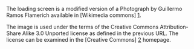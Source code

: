   The loading screen is a modified version of a Photograph by Guillermo Ramos
Flamerich available in [Wikimedia commons] [1].

  The image is used under the terms of the Creative Commons Attribution-Share
Alike 3.0 Unported license as defined in the previous URL. The license can be
examined in the [Creative Commons] [2] homepage.

[1]: http://commons.wikimedia.org/wiki/File:Science_Museum_of_Caracas.jpg
[2]: http://creativecommons.org/licenses/by-sa/3.0/deed.en
